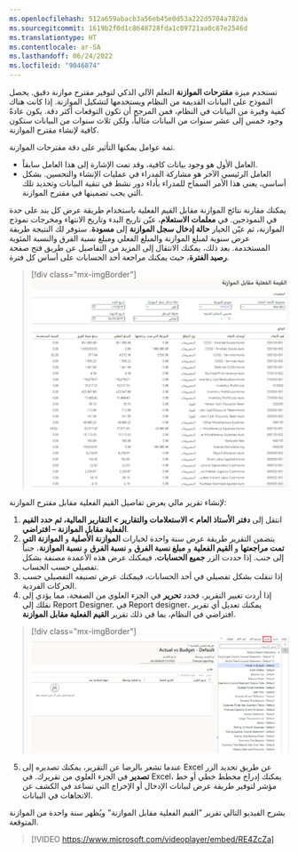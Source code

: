 ```yaml
---
ms.openlocfilehash: 512a659abacb3a56eb45e0d53a222d5704a782da
ms.sourcegitcommit: 1619b2f0d1c8648728fda1c09721aa0c87e2546d
ms.translationtype: HT
ms.contentlocale: ar-SA
ms.lasthandoff: 06/24/2022
ms.locfileid: "9046874"
---
```

تستخدم ميزة **مقترحات الموازنة** التعلم الآلي الذكي لتوفير مقترح موازنة دقيق. يحصل النموذج على البيانات القديمة من النظام ويستخدمها لتشكيل الموازنة. إذا كانت هناك كمية وفيرة من البيانات في النظام، فمن المرجح أن تكون التوقعات أكثر دقة. يكون عادةً وجود خمس إلى عشر سنوات من البيانات مثالياً، ولكن ثلاث سنوات من البيانات ستكون كافية لإنشاء مقترح الموازنة.

ثمة عوامل يمكنها التأثير على دقة مقترحات الموازنة. 

- العامل الأول هو وجود بيانات كافية، وقد تمت الإشارة إلى هذا العامل سابقاً. 
- العامل الرئيسي الآخر هو مشاركة المدراء في عمليات الإنشاء والتحسين. بشكل أساسي، يعني هذا الأمر السماح للمدراء بأداء دور نشط في تنقية البيانات وتحديد تلك التي يجب تضمينها في مقترح الموازنة.

يمكنك مقارنة نتائج الموازنة مقابل القيم الفعلية باستخدام طريقة عرض كل بند على حدة في النموذجين. في **معلمات الاستعلام**، عيّن تاريخ البدء وتاريخ الانتهاء ومخرجات نموذج الموازنة، ثم عيّن الخيار **حالة إدخال سجل الموازنة‬** إلى **مسودة**. ستوفر لك النتيجة طريقة عرض سنوية لمبلغ الموازنة والمبلغ الفعلي ومبلغ نسبة الفرق والنسبة المئوية المستخدمة. بعد ذلك، يمكنك الانتقال إلى المزيد من التفاصيل عن طريق فتح صفحة **رصيد الفترة**، حيث يمكنك مراجعة أحد الحسابات على أساس كل فترة.

> [!div class="mx-imgBorder"]
> [![لقطة شاشة تعرض القيم الفعلية مقابل الموازنة.](../media/actual-budget.png)](../media/actual-budget.png#lightbox)


لإنشاء تقرير مالي يعرض تفاصيل القيم الفعلية مقابل مقترح الموازنة:

1.  انتقل إلى **دفتر الأستاذ العام > الاستعلامات والتقارير > التقارير المالية، ثم حدد القيم الفعلية مقابل الموازنة‬ – افتراضي**. 
2.  يتضمن التقرير طريقة عرض سنة واحدة لخيارات **الموازنة الأصلية‬** و **الموازنة التي تمت مراجعتها‬** و **القيم الفعلية** و **مبلغ نسبة الفرق‬** و **نسبة الفرق‬** و **نسبة الموازنة‬**، جنباً إلى جنب. إذا حددت الزر **جميع الحسابات‬**، فيمكنك عرض هذه الأعمدة مصنفة بشكل تفصيلي حسب الحساب. 
3.  إذا تنقلت بشكل تفصيلي في أحد الحسابات، فيمكنك عرض تصنيفه التفصيلي حسب الحركات الفردية.
4.  إذا أردت تغيير التقرير، فحدد **تحرير** في الجزء العلوي من الصفحة، مما يؤدي إلى نقلك إلى Report Designer. في Report designer، يمكنك تعديل أي تقرير افتراضي في النظام، بما في ذلك تقرير **القيم الفعلية مقابل الموازنة**.

> [!div class="mx-imgBorder"]
> [![لقطة شاشة تُظهر التقرير المالي "القيم الفعلية مقابل الموازنة".](../media/financial-report.png)](../media/financial-report.png#lightbox)


5.  عندما تشعر بالرضا عن التقرير، يمكنك تصديره إلى Excel عن طريق تحديد الزر **تصدير** في الجزء العلوي من تقريرك. في Excel، يمكنك إدراج مخطط خطي أو خط مؤشر لتوفير طريقة عرض لبيانات الإدخال أو الإخراج التي تساعد في الكشف عن الاتجاهات في البيانات.

يشرح الفيديو التالي تقرير "القيم الفعلية مقابل الموازنة" ويُظهر سنة واحدة من الموازنة المتوقعة.

> [!VIDEO https://www.microsoft.com/videoplayer/embed/RE4ZcZa]
